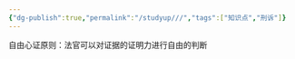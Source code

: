 ```yaml
---
{"dg-publish":true,"permalink":"/studyup///","tags":["知识点","刑诉"]}
---
```


自由心证原则：法官可以对证据的证明力进行自由的判断